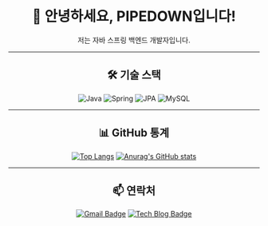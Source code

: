 <div align="center">

# 👋 안녕하세요, PIPEDOWN입니다!

저는 자바 스프링 백엔드 개발자입니다.

---

## 🛠 기술 스택

![Java](https://img.shields.io/badge/Java-ED8B00?style=for-the-badge&logo=openjdk&logoColor=white)
![Spring](https://img.shields.io/badge/Spring-6DB33F?style=for-the-badge&logo=spring&logoColor=white)
![JPA](https://img.shields.io/badge/JPA-59666C?style=for-the-badge&logo=hibernate&logoColor=white)
![MySQL](https://img.shields.io/badge/MySQL-4479A1?style=for-the-badge&logo=mysql&logoColor=white)

---

## 📊 GitHub 통계

[![Top Langs](https://github-readme-stats.vercel.app/api/top-langs/?username=YOUR_USERNAME)](https://github.com/anuraghazra/github-readme-stats)
[![Anurag's GitHub stats](https://github-readme-stats.vercel.app/api?username=YOUR_USERNAME)](https://github.com/anuraghazra/github-readme-stats)

---

## 📫 연락처

[![Gmail Badge](https://img.shields.io/badge/Gmail-d14836?style=for-the-badge&logo=Gmail&logoColor=white&link=mailto:your-email@example.com)](mailto:your-email@example.com)
[![Tech Blog Badge](http://img.shields.io/badge/-Tech%20blog-black?style=for-the-badge&logo=github&link=https://your-blog.com)](https://your-blog.com)

</div>
